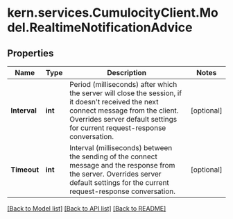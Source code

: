 
# kern.services.CumulocityClient.Model.RealtimeNotificationAdvice

## Properties

Name | Type | Description | Notes
------------ | ------------- | ------------- | -------------
**Interval** | **int** | Period (milliseconds) after which the server will close the session, if it doesn&#39;t received the next connect message from the client. Overrides server default settings for current request-response conversation. | [optional] 
**Timeout** | **int** | Interval (milliseconds) between the sending of the connect message and the response from the server. Overrides server default settings for the current request-response conversation. | [optional] 

[[Back to Model list]](../README.md#documentation-for-models)
[[Back to API list]](../README.md#documentation-for-api-endpoints)
[[Back to README]](../README.md)

